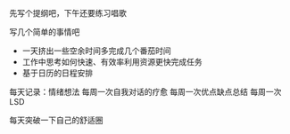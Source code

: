 先写个提纲吧，下午还要练习唱歌

写几个简单的事情吧

- 一天挤出一些空余时间多完成几个番茄时间
- 工作中思考如何快速、有效率利用资源更快完成任务
- 基于日历的日程安排

每天记录：情绪想法
每周一次自我对话的疗愈
每周一次优点缺点总结
每周一次LSD

每天突破一下自己的舒适圈